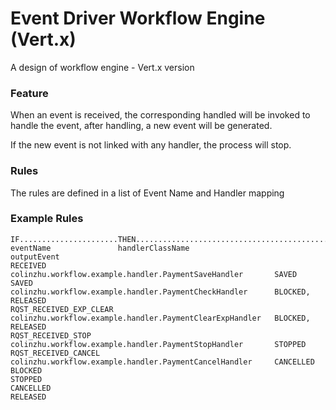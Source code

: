 # Event Driver Workflow Engine (Vert.x)

A design of workflow engine - Vert.x version

### Feature
When an event is received, the corresponding handled will be invoked to handle the event, after handling, a new event will be generated.

If the new event is not linked with any handler, the process will stop.

### Rules
The rules are defined in a list of Event Name and Handler mapping

### Example Rules
```
IF......................THEN....................................................................
eventName               handlerClassName                                           outputEvent
RECEIVED                colinzhu.workflow.example.handler.PaymentSaveHandler       SAVED
SAVED                   colinzhu.workflow.example.handler.PaymentCheckHandler      BLOCKED, RELEASED
RQST_RECEIVED_EXP_CLEAR	colinzhu.workflow.example.handler.PaymentClearExpHandler   BLOCKED, RELEASED
RQST_RECEIVED_STOP      colinzhu.workflow.example.handler.PaymentStopHandler       STOPPED
RQST_RECEIVED_CANCEL    colinzhu.workflow.example.handler.PaymentCancelHandler     CANCELLED
BLOCKED
STOPPED
CANCELLED
RELEASED

```
